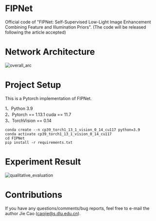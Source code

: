 # FIPNet
Official code of "FIPNet: Self-Supervised Low-Light Image Enhancement Combining Feature and Illumination Priors". (The code will be released following the article accepted)

# Network Architecture
![overall_arc](https://github.com/user-attachments/assets/229c1ce9-3375-49ce-8a22-3562551b0c2b)


# Project Setup
This is a Pytorch implementation of FIPNet.

1、Python 3.9  
2、Pytorch == 1.13.1 cuda == 11.7  
3、TorchVision == 0.14
```
conda create --n cp39_torch1_13_1_vision_0_14_cu117 python=3.9
conda activate cp39_torch1_13_1_vision_0_14_cu117
cd FIPNet
pip install -r requirements.txt
```
# Experiment Result

![qualitative_evaluation](https://github.com/user-attachments/assets/1c27c4fa-60f2-482a-a112-98958d0ee4a9)

# Contributions
If you have any questions/comments/bug reports, feel free to e-mail the author Jie Cao (caojie@s.dlu.edu.cn).
